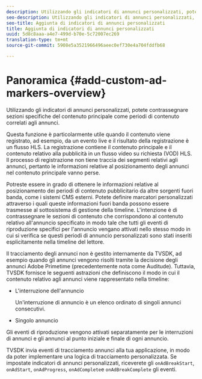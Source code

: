 ```yaml
---
description: Utilizzando gli indicatori di annunci personalizzati, potete contrassegnare sezioni specifiche del contenuto principale come periodi di contenuto correlati agli annunci.
seo-description: Utilizzando gli indicatori di annunci personalizzati, potete contrassegnare sezioni specifiche del contenuto principale come periodi di contenuto correlati agli annunci.
seo-title: Aggiunta di indicatori di annunci personalizzati
title: Aggiunta di indicatori di annunci personalizzati
uuid: 5d8c8aaa-a4e7-499d-b70e-5c72007ec269
translation-type: tm+mt
source-git-commit: 5908e5a3521966496aeec0ef730e4a704fddfb68

---
```



# Panoramica {#add-custom-ad-markers-overview}

Utilizzando gli indicatori di annunci personalizzati, potete contrassegnare sezioni specifiche del contenuto principale come periodi di contenuto correlati agli annunci.

Questa funzione è particolarmente utile quando il contenuto viene registrato, ad esempio, da un evento live e il risultato della registrazione è un flusso HLS. La registrazione contiene il contenuto principale e il contenuto relativo alla pubblicità in un flusso video su richiesta (VOD) HLS. Il processo di registrazione non tiene traccia dei segmenti relativi agli annunci, pertanto le informazioni relative al posizionamento degli annunci nel contenuto principale vanno perse.

Potreste essere in grado di ottenere le informazioni relative al posizionamento dei periodi di contenuto pubblicitario da altre sorgenti fuori banda, come i sistemi CMS esterni. Potete definire marcatori personalizzati attraverso i quali queste informazioni fuori banda possono essere trasmesse al sottosistema di gestione della timeline. L&#39;intenzione è di contrassegnare le sezioni di contenuto che corrispondono al contenuto relativo all&#39;annuncio specificato in modo tale che tutti gli eventi di riproduzione specifici per l&#39;annuncio vengano attivati nello stesso modo in cui si verifica se questi periodi di annuncio personalizzati sono stati inseriti esplicitamente nella timeline del lettore.

Il tracciamento degli annunci non è gestito internamente da TVSDK, ad esempio quando gli annunci vengono risolti tramite la decisione degli annunci Adobe Primetime (precedentemente nota come Auditude). Tuttavia, TVSDK fornisce le seguenti astrazioni che definiscono il modo in cui il contenuto relativo agli annunci viene rappresentato nella timeline:

* L&#39;interruzione dell&#39;annuncio

   Un&#39;interruzione di annuncio è un elenco ordinato di singoli annunci consecutivi.
* Singolo annuncio

Gli eventi di riproduzione vengono attivati separatamente per le interruzioni di annunci e gli annunci al punto iniziale e finale di ogni annuncio.

TVSDK invia eventi di tracciamento annunci alla tua applicazione, in modo da poter implementare una logica di tracciamento personalizzata. Se impostate indicatori di annunci personalizzati, riceverete gli `onAdBreakStart`, `onAdStart`, `onAdProgress`, `onAdComplete`e `onAdBreakComplete` gli eventi.
